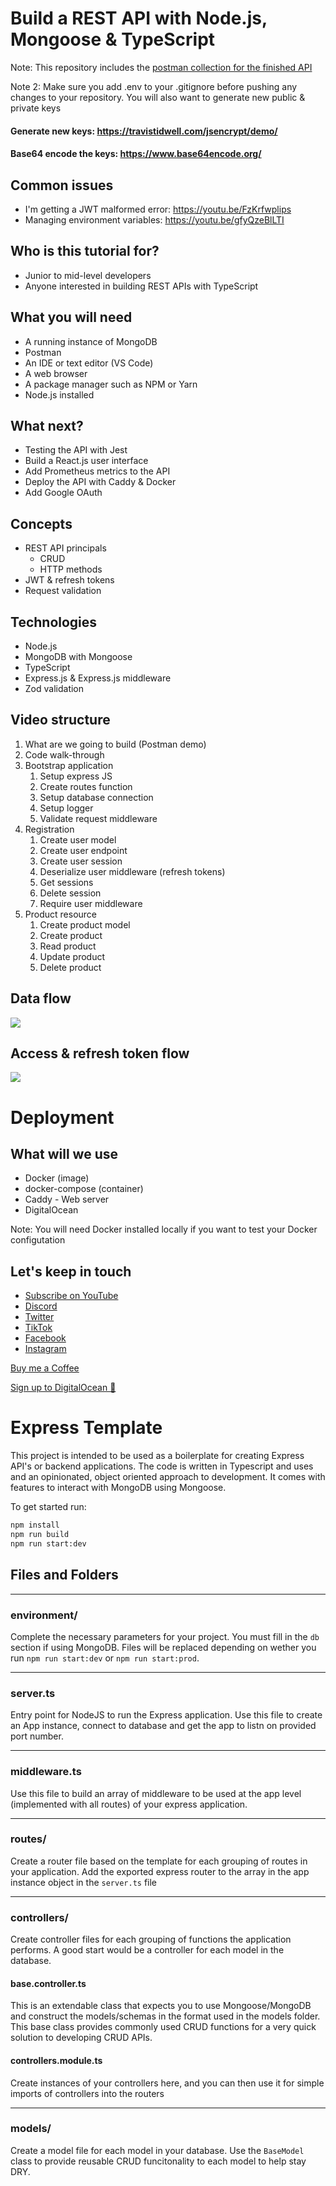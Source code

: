 # Build a REST API with Node.js, Mongoose & TypeScript

Note: This repository includes the [postman collection for the finished API](postman_collection.json)

Note 2: Make sure you add .env to your .gitignore before pushing any changes to your repository. You will also want to generate new public & private keys

#### Generate new keys: https://travistidwell.com/jsencrypt/demo/

#### Base64 encode the keys: https://www.base64encode.org/



## Common issues
* I'm getting a JWT malformed error: https://youtu.be/FzKrfwplips
* Managing environment variables: https://youtu.be/gfyQzeBlLTI

## Who is this tutorial for?
* Junior to mid-level developers
* Anyone interested in building REST APIs with TypeScript

## What you will need
* A running instance of MongoDB
* Postman
* An IDE or text editor (VS Code)
* A web browser
* A package manager such as NPM or Yarn
* Node.js installed

## What next?
* Testing the API with Jest
* Build a React.js user interface
* Add Prometheus metrics to the API
* Deploy the API with Caddy & Docker
* Add Google OAuth

## Concepts
* REST API principals
    * CRUD
    * HTTP methods
* JWT & refresh tokens
* Request validation
## Technologies
* Node.js
* MongoDB with Mongoose
* TypeScript
* Express.js & Express.js middleware
* Zod validation

## Video structure
1. What are we going to build (Postman demo)
2. Code walk-through
3. Bootstrap application
   1. Setup express JS
   2. Create routes function
   3. Setup database connection
   4. Setup logger
   5. Validate request middleware
4. Registration
   1. Create user model
   2. Create user endpoint
   3. Create user session
   4. Deserialize user middleware (refresh tokens)
   5. Get sessions
   6. Delete session
   7. Require user middleware
5. Product resource
   1. Create product model
   2. Create product
   3. Read product
   4. Update product
   5. Delete product


## Data flow
![](./diagrams/data-flow.png)


## Access & refresh token flow
![](./diagrams/refresh-token-flow.png)


# Deployment

## What will we use
* Docker (image)
* docker-compose (container)
* Caddy - Web server
* DigitalOcean

Note: You will need Docker installed locally if you want to test your Docker configutation

## Let's keep in touch
- [Subscribe on YouTube](https://www.youtube.com/TomDoesTech)
- [Discord](https://discord.gg/4ae2Esm6P7)
- [Twitter](https://twitter.com/tomdoes_tech)
- [TikTok](https://www.tiktok.com/@tomdoestech)
- [Facebook](https://www.facebook.com/tomdoestech)
- [Instagram](https://www.instagram.com/tomdoestech)

[Buy me a Coffee](https://www.buymeacoffee.com/tomn)

[Sign up to DigitalOcean 💖](https://m.do.co/c/1b74cb8c56f4)



# Express Template

This project is intended to be used as a boilerplate for creating Express API's or backend applications. The code is written in Typescript and uses and an opinionated, object oriented approach to development. It comes with features to interact with MongoDB using Mongoose. 

To get started run:
```bash
npm install
npm run build
npm run start:dev
```

## Files and Folders
---

### environment/

Complete the necessary parameters for your project. You must fill in the `db` section if using MongoDB. Files will be replaced depending on wether you run `npm run start:dev` or `npm run start:prod`.

---

### server.ts

Entry point for NodeJS to run the Express application. Use this file to create an App instance, connect to database and get the app to listn on provided port number. 

---

### middleware.ts

Use this file to build an array of middleware to be used at the app level (implemented with all routes) of your express application.

---
### routes/

Create a router file based on the template for each grouping of routes in your application. Add the exported express router to the array in the app instance object in the `server.ts` file

---
### controllers/

Create controller files for each grouping of functions the application performs. A good start would be a controller for each model in the database. 

#### base.controller.ts

This is an extendable class that expects you to use Mongoose/MongoDB and construct the models/schemas in the format used in the models folder. This base class provides commonly used CRUD functions for a very quick solution to developing CRUD APIs.

#### controllers.module.ts
Create instances of your controllers here, and you can then use it for simple imports of controllers into the routers

---

### models/

Create a model file for each model in your database. Use the `BaseModel` class to provide reusable CRUD funcitonality to each model to help stay DRY.


